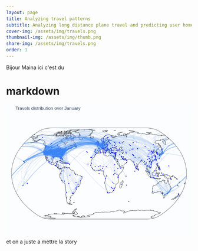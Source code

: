 ```yaml
---
layout: page
title: Analyzing travel patterns
subtitle: Analyzing long distance plane travel and predicting user home area based on their long distance travels
cover-img: /assets/img/travels.png
thumbnail-img: /assets/img/thumb.png
share-img: /assets/img/travels.png
order: 1
---
```


Bijour Maina ici c'est du
# markdown
![Alt Text](assets/img/animated.gif)
et on a juste a mettre la story
